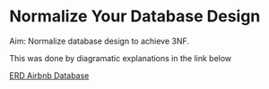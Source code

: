 # Normalize Your Database Design

Aim: Normalize database design to achieve 3NF.

This was done by diagramatic explanations in the link below

[ERD Airbnb Database](https://drive.google.com/file/d/1Y_clpsSmmSKKtTK3T1em9i11tttuGX4q/view?usp=sharing)